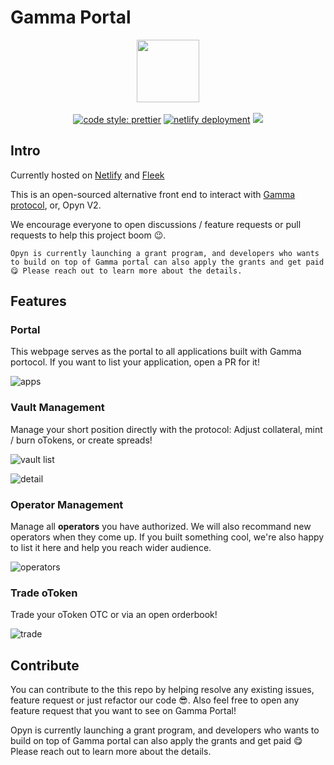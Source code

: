 # Gamma Portal

<p align="center">

<img width="100" src="./public/favicon.ico">
<br/>
<br/>
<a href="#badge">
    <img alt="code style: prettier" src="https://img.shields.io/badge/code_style-prettier-ff69b4.svg?style=flat-square"></a>

<a href="https://app.netlify.com/sites/opynv2-portal/deploys">
    <img alt="netlify deployment" src="https://api.netlify.com/api/v1/badges/19d789ad-775c-4147-87aa-25bdd2dd9456/deploy-status"></a>

<a>
  <img src="https://img.shields.io/github/last-commit/antoncoding/opyn-v2-portal">
</a>
<br>
</p>

## Intro

Currently hosted on [Netlify](https://gammaportal.xyz/) and [Fleek](https://gammaportal.on.fleek.co/#/)

This is an open-sourced alternative front end to interact with [Gamma protocol](https://github.com/opynfinance/GammaProtocol), or, Opyn V2.

We encourage everyone to open discussions / feature requests or pull requests to help this project boom 😉.

`Opyn is currently launching a grant program, and developers who wants to build on top of Gamma portal can also apply the grants and get paid 😋 Please reach out to learn more about the details.`

## Features

### Portal

This webpage serves as the portal to all applications built with Gamma portocol. If you want to list your application, open a PR for it!

![apps](https://i.imgur.com/PjJXa6h.png)

### Vault Management

Manage your short position directly with the protocol: Adjust collateral, mint / burn oTokens, or create spreads!

![vault list](https://i.imgur.com/4GdVRC1.png)

![detail](https://i.imgur.com/hDsSk3P.png)

### Operator Management

Manage all **operators** you have authorized. We will also recommand new operators when they come up. If you built something cool, we're also happy to list it here and help you reach wider audience.

![operators](https://i.imgur.com/DxAG19V.png)

### Trade oToken

Trade your oToken OTC or via an open orderbook!

![trade](https://i.imgur.com/SRiPG89.png)

## Contribute

You can contribute to the this repo by helping resolve any existing issues, feature request or just refactor our code 😎.
Also feel free to open any feature request that you want to see on Gamma Portal!

Opyn is currently launching a grant program, and developers who wants to build on top of Gamma portal can also apply the grants and get paid 😋 Please reach out to learn more about the details.
